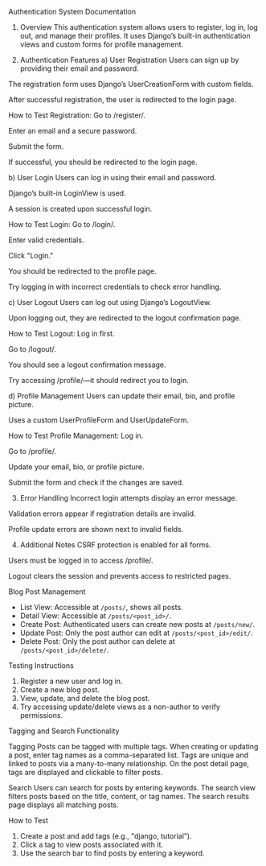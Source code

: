 Authentication System Documentation
1. Overview
This authentication system allows users to register, log in, log out, and manage their profiles. It uses Django’s built-in authentication views and custom forms for profile management.

2. Authentication Features
a) User Registration
Users can sign up by providing their email and password.

The registration form uses Django’s UserCreationForm with custom fields.

After successful registration, the user is redirected to the login page.

How to Test Registration:
Go to /register/.

Enter an email and a secure password.

Submit the form.

If successful, you should be redirected to the login page.

b) User Login
Users can log in using their email and password.

Django’s built-in LoginView is used.

A session is created upon successful login.

How to Test Login:
Go to /login/.

Enter valid credentials.

Click "Login."

You should be redirected to the profile page.

Try logging in with incorrect credentials to check error handling.

c) User Logout
Users can log out using Django’s LogoutView.

Upon logging out, they are redirected to the logout confirmation page.

How to Test Logout:
Log in first.

Go to /logout/.

You should see a logout confirmation message.

Try accessing /profile/—it should redirect you to login.

d) Profile Management
Users can update their email, bio, and profile picture.

Uses a custom UserProfileForm and UserUpdateForm.

How to Test Profile Management:
Log in.

Go to /profile/.

Update your email, bio, or profile picture.

Submit the form and check if the changes are saved.

3. Error Handling
Incorrect login attempts display an error message.

Validation errors appear if registration details are invalid.

Profile update errors are shown next to invalid fields.

4. Additional Notes
CSRF protection is enabled for all forms.

Users must be logged in to access /profile/.

Logout clears the session and prevents access to restricted pages.

 Blog Post Management
- List View: Accessible at `/posts/`, shows all posts.
- Detail View: Accessible at `/posts/<post_id>/`.
- Create Post: Authenticated users can create new posts at `/posts/new/`.
- Update Post: Only the post author can edit at `/posts/<post_id>/edit/`.
- Delete Post: Only the post author can delete at `/posts/<post_id>/delete/`.

 Testing Instructions
1. Register a new user and log in.
2. Create a new blog post.
3. View, update, and delete the blog post.
4. Try accessing update/delete views as a non-author to verify permissions.


 Tagging and Search Functionality

Tagging
 Posts can be tagged with multiple tags.
 When creating or updating a post, enter tag names as a comma-separated list.
 Tags are unique and linked to posts via a many-to-many relationship.
 On the post detail page, tags are displayed and clickable to filter posts.

Search
 Users can search for posts by entering keywords.
 The search view filters posts based on the title, content, or tag names.
 The search results page displays all matching posts.

How to Test
1. Create a post and add tags (e.g., "django, tutorial").
2. Click a tag to view posts associated with it.
3. Use the search bar to find posts by entering a keyword.
